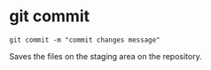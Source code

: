 # git commit

`git commit -m "commit changes message"`

Saves the files on the staging area on the repository.